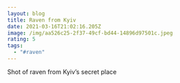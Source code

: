 ```yaml
---
layout: blog
title: Raven from Kyiv
date: 2021-03-16T21:02:16.205Z
image: /img/aa526c25-2f37-49cf-bd44-14896d97501c.jpeg
rating: 5
tags:
  - "#raven"
---
```

Shot of raven from Kyiv’s secret place